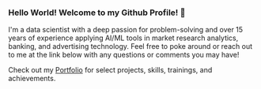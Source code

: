 ### Hello World! Welcome to my Github Profile! 👋

I'm a data scientist with a deep passion for problem-solving and over 15 years of experience applying AI/ML tools in market research analytics, banking, and advertising technology.  Feel free to poke around or reach out to me at the link below with any questions or comments you may have!


Check out my [Portfolio](https://japoeder.github.io/projects/) for select projects, skills, trainings, and achievements. 

<!--
**japoeder/japoeder** is a ✨ _special_ ✨ repository because its `README.md` (this file) appears on your GitHub profile.

Here are some ideas to get you started:

- 🔭 I’m currently working on ...
- 🌱 I’m currently learning ...
- 👯 I’m looking to collaborate on ...
- 🤔 I’m looking for help with ...
- 💬 Ask me about ...
- 📫 How to reach me: ...
- 😄 Pronouns: ...
- ⚡ Fun fact: ...


- <a href="https://github.com/japoeder/japoeder">
  <img align="center" src="https://github-readme-stats.vercel.app/api?username=japoeder&show_icons=true&hide=stars&theme=cobalt" />

## My Stats

<img align="center" src="https://github-readme-stats.vercel.app/api?username=japoeder&show_icons=true&hide=stars&theme=cobalt" alt="Jonathan's GitHub Stats" />
</a>
-->